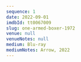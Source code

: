 ```yaml
---
sequence: 1
date: 2022-09-01
imdbId: tt0067009
slug: one-armed-boxer-1972
venue: null
venueNotes: null
medium: Blu-ray
mediumNotes: Arrow, 2022
---
```


